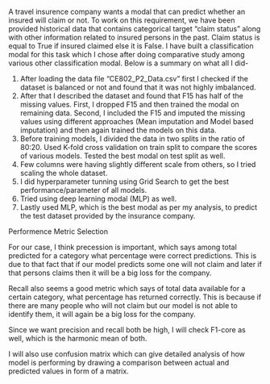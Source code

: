 A travel insurence company wants a modal that can predict whether an insured will claim or not. To work on this requirement, we have been provided historical data that contains categorical target “claim status” along with other information related to insured persons in the past.  Claim status is equal to True if insured claimed else it is False. 
I have built a classification modal for this task which I chose after doing comparative study among various other classification modal. Below is a summary on what all I did-


1.	After loading the data file “CE802_P2_Data.csv” first I checked if the dataset is balanced or not and found that it was not highly imbalanced.
2.	After that I described the dataset and found that F15 has half of the missing values. First, I dropped F15 and then trained the modal on remaining data. Second, I included the F15 and imputed the missing values using different approaches (Mean imputation and Model based imputation) and then again trained the models on this data.
3.	Before training models, I divided the data in two splits in the ratio of 80:20. Used K-fold cross validation on train split to compare the scores of various models. Tested the best modal on test split as well. 
4.	Few columns were having slightly different scale from others, so I tried scaling the whole dataset.
5.	I did hyperparameter tunning using Grid Search to get the best performance/parameter of all models.
6.	Tried using deep learning modal (MLP) as well.
7.	Lastly used MLP, which is the best modal as per my analysis, to predict the test dataset provided by the insurance company.


Performence Metric Selection

For our case, I think precession is important, which says among total predicted for a category what percentage were correct predictions. This is due to that fact that if our model predicts some one will not claim and later if that persons claims then it will be a big loss for the company.

Recall also seems a good metric which says of total data available for a certain category, what percentage has returned correctly. This is because if there are many people who will not claim but our model is not able to identify them, it will again be a big loss for the company.

Since we want precision and recall both be high, I will check F1-core as well, which is the harmonic mean of both.

I will also use confusion matrix which can give detailed analysis of how model is performing by drawing a comparison between actual and predicted values in form of a matrix.


